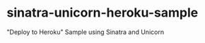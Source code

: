 sinatra-unicorn-heroku-sample
=============================

"Deploy to Heroku" Sample using Sinatra and Unicorn
